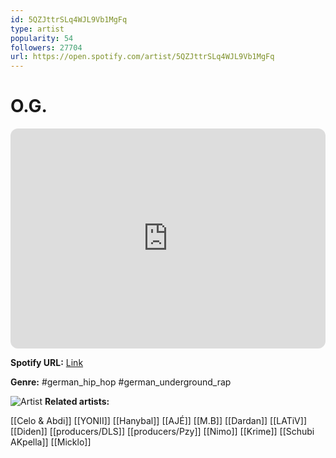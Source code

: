 ```yaml
---
id: 5QZJttrSLq4WJL9Vb1MgFq
type: artist
popularity: 54
followers: 27704
url: https://open.spotify.com/artist/5QZJttrSLq4WJL9Vb1MgFq
---
```

# O.G.

<iframe style="border-radius:12px" src="https://open.spotify.com/embed/artist/5QZJttrSLq4WJL9Vb1MgFq" width="100%" height="352" frameBorder="0" allowfullscreen="" allow="autoplay; clipboard-write; encrypted-media; fullscreen; picture-in-picture" loading="lazy"></iframe>

**Spotify URL:** [Link](https://open.spotify.com/artist/5QZJttrSLq4WJL9Vb1MgFq)

**Genre:**  #german_hip_hop #german_underground_rap

![Artist](https://i.scdn.co/image/ab6761610000e5ebc6ef53de66918c6ed0ede9cc)
**Related artists:**

[[Celo & Abdi]]
[[YONII]]
[[Hanybal]]
[[AJÉ]]
[[M.B]]
[[Dardan]]
[[LATiV]]
[[Diden]]
[[producers/DLS]]
[[producers/Pzy]]
[[Nimo]]
[[Krime]]
[[Schubi AKpella]]
[[Micklo]]
